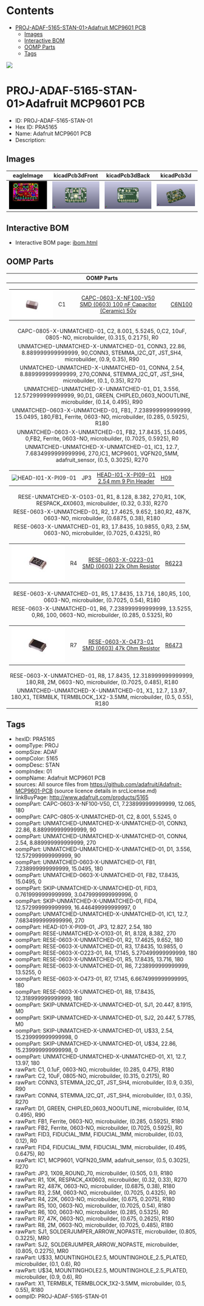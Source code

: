 



Contents
========

* [PROJ-ADAF-5165-STAN-01>Adafruit MCP9601 PCB](#proj-adaf-5165-stan-01adafruit-mcp9601-pcb)
	* [Images](#images)
	* [Interactive BOM](#interactive-bom)
	* [OOMP Parts](#oomp-parts)
	* [Tags](#tags)
  
![][im]
# PROJ-ADAF-5165-STAN-01>Adafruit MCP9601 PCB

- ID: PROJ-ADAF-5165-STAN-01
- Hex ID: PRA5165
- Name: Adafruit MCP9601 PCB
- Description: 

## Images
  
  

|eagleImage|kicadPcb3dFront|kicadPcb3dBack|kicadPcb3d|
| :---: | :---: | :---: | :---: |
|[![eagleImage](eagleImage_140.png)](eagleImage_600.png)|[![kicadPcb3dFront](kicadPcb3dFront_140.png)](kicadPcb3dFront_600.png)|[![kicadPcb3dBack](kicadPcb3dBack_140.png)](kicadPcb3dBack_600.png)|[![kicadPcb3d](kicadPcb3d_140.png)](kicadPcb3d_600.png)|

## Interactive BOM

- Interactive BOM page: [ibom.html](kicad/bom/ibom.html)

## OOMP Parts
  

|OOMP Parts|
| :---: |
|<table><tr><td>![CAPC-0603-X-NF100-V50](https://raw.githubusercontent.com/oomlout/oomlout_OOMP_parts/main/CAPC-0603-X-NF100-V50/image_140.jpg)</td><td> C1</td><td>[CAPC-0603-X-NF100-V50<br>SMD (0603) 100 nF Capacitor (Ceramic) 50v](https://github.com/oomlout/oomlout_OOMP_parts/tree/main/CAPC-0603-X-NF100-V50/)</td><td>[C6N100](https://github.com/oomlout/oomlout_OOMP_parts/tree/main/CAPC-0603-X-NF100-V50/)</td></tr></table>|
|CAPC-0805-X-UNMATCHED-01, C2, 8.001, 5.5245, 0,C2, 10uF, 0805-NO, microbuilder, (0.315, 0.2175), R0|
|UNMATCHED-UNMATCHED-X-UNMATCHED-01, CONN3, 22.86, 8.889999999999999, 90,CONN3, STEMMA_I2C_QT, JST_SH4, microbuilder, (0.9, 0.35), R90|
|UNMATCHED-UNMATCHED-X-UNMATCHED-01, CONN4, 2.54, 8.889999999999999, 270,CONN4, STEMMA_I2C_QT, JST_SH4, microbuilder, (0.1, 0.35), R270|
|UNMATCHED-UNMATCHED-X-UNMATCHED-01, D1, 3.556, 12.572999999999999, 90,D1, GREEN, CHIPLED_0603_NOOUTLINE, microbuilder, (0.14, 0.495), R90|
|UNMATCHED-0603-X-UNMATCHED-01, FB1, 7.238999999999999, 15.0495, 180,FB1, Ferrite, 0603-NO, microbuilder, (0.285, 0.5925), R180|
|UNMATCHED-0603-X-UNMATCHED-01, FB2, 17.8435, 15.0495, 0,FB2, Ferrite, 0603-NO, microbuilder, (0.7025, 0.5925), R0|
|UNMATCHED-UNMATCHED-X-UNMATCHED-01, IC1, 12.7, 7.6834999999999996, 270,IC1, MCP9601, VQFN20_5MM, adafruit_sensor, (0.5, 0.3025), R270|
|<table><tr><td>![HEAD-I01-X-PI09-01](https://raw.githubusercontent.com/oomlout/oomlout_OOMP_parts/main/HEAD-I01-X-PI09-01/image_140.jpg)</td><td> JP3</td><td>[HEAD-I01-X-PI09-01<br>2.54 mm 9 Pin Header](https://github.com/oomlout/oomlout_OOMP_parts/tree/main/HEAD-I01-X-PI09-01/)</td><td>[H09](https://github.com/oomlout/oomlout_OOMP_parts/tree/main/HEAD-I01-X-PI09-01/)</td></tr></table>|
|RESE-UNMATCHED-X-O103-01, R1, 8.128, 8.382, 270,R1, 10K, RESPACK_4X0603, microbuilder, (0.32, 0.33), R270|
|RESE-0603-X-UNMATCHED-01, R2, 17.4625, 9.652, 180,R2, 487K, 0603-NO, microbuilder, (0.6875, 0.38), R180|
|RESE-0603-X-UNMATCHED-01, R3, 17.8435, 10.9855, 0,R3, 2.5M, 0603-NO, microbuilder, (0.7025, 0.4325), R0|
|<table><tr><td>![RESE-0603-X-O223-01](https://raw.githubusercontent.com/oomlout/oomlout_OOMP_parts/main/RESE-0603-X-O223-01/image_140.jpg)</td><td> R4</td><td>[RESE-0603-X-O223-01<br>SMD (0603) 22k Ohm Resistor](https://github.com/oomlout/oomlout_OOMP_parts/tree/main/RESE-0603-X-O223-01/)</td><td>[R6223](https://github.com/oomlout/oomlout_OOMP_parts/tree/main/RESE-0603-X-O223-01/)</td></tr></table>|
|RESE-0603-X-UNMATCHED-01, R5, 17.8435, 13.716, 180,R5, 100, 0603-NO, microbuilder, (0.7025, 0.54), R180|
|RESE-0603-X-UNMATCHED-01, R6, 7.238999999999999, 13.5255, 0,R6, 100, 0603-NO, microbuilder, (0.285, 0.5325), R0|
|<table><tr><td>![RESE-0603-X-O473-01](https://raw.githubusercontent.com/oomlout/oomlout_OOMP_parts/main/RESE-0603-X-O473-01/image_140.jpg)</td><td> R7</td><td>[RESE-0603-X-O473-01<br>SMD (0603) 47k Ohm Resistor](https://github.com/oomlout/oomlout_OOMP_parts/tree/main/RESE-0603-X-O473-01/)</td><td>[R6473](https://github.com/oomlout/oomlout_OOMP_parts/tree/main/RESE-0603-X-O473-01/)</td></tr></table>|
|RESE-0603-X-UNMATCHED-01, R8, 17.8435, 12.318999999999999, 180,R8, 2M, 0603-NO, microbuilder, (0.7025, 0.485), R180|
|UNMATCHED-UNMATCHED-X-UNMATCHED-01, X1, 12.7, 13.97, 180,X1, TERMBLK, TERMBLOCK_1X2-3.5MM, microbuilder, (0.5, 0.55), R180|

## Tags

- hexID: PRA5165
- oompType: PROJ
- oompSize: ADAF
- oompColor: 5165
- oompDesc: STAN
- oompIndex: 01
- oompName: Adafruit MCP9601 PCB
- sources: All source files from https://github.com/adafruit/Adafruit-MCP9601-PCB (source licence details in srcLicense.md)
- linkBuyPage: http://www.adafruit.com/products/5165
- oompPart: CAPC-0603-X-NF100-V50, C1, 7.238999999999999, 12.065, 180
- oompPart: CAPC-0805-X-UNMATCHED-01, C2, 8.001, 5.5245, 0
- oompPart: UNMATCHED-UNMATCHED-X-UNMATCHED-01, CONN3, 22.86, 8.889999999999999, 90
- oompPart: UNMATCHED-UNMATCHED-X-UNMATCHED-01, CONN4, 2.54, 8.889999999999999, 270
- oompPart: UNMATCHED-UNMATCHED-X-UNMATCHED-01, D1, 3.556, 12.572999999999999, 90
- oompPart: UNMATCHED-0603-X-UNMATCHED-01, FB1, 7.238999999999999, 15.0495, 180
- oompPart: UNMATCHED-0603-X-UNMATCHED-01, FB2, 17.8435, 15.0495, 0
- oompPart: SKIP-UNMATCHED-X-UNMATCHED-01, FID3, 0.7619999999999999, 3.0479999999999996, 0
- oompPart: SKIP-UNMATCHED-X-UNMATCHED-01, FID4, 12.572999999999999, 16.446499999999997, 0
- oompPart: UNMATCHED-UNMATCHED-X-UNMATCHED-01, IC1, 12.7, 7.6834999999999996, 270
- oompPart: HEAD-I01-X-PI09-01, JP3, 12.827, 2.54, 180
- oompPart: RESE-UNMATCHED-X-O103-01, R1, 8.128, 8.382, 270
- oompPart: RESE-0603-X-UNMATCHED-01, R2, 17.4625, 9.652, 180
- oompPart: RESE-0603-X-UNMATCHED-01, R3, 17.8435, 10.9855, 0
- oompPart: RESE-0603-X-O223-01, R4, 17.145, 5.270499999999999, 180
- oompPart: RESE-0603-X-UNMATCHED-01, R5, 17.8435, 13.716, 180
- oompPart: RESE-0603-X-UNMATCHED-01, R6, 7.238999999999999, 13.5255, 0
- oompPart: RESE-0603-X-O473-01, R7, 17.145, 6.6674999999999995, 180
- oompPart: RESE-0603-X-UNMATCHED-01, R8, 17.8435, 12.318999999999999, 180
- oompPart: SKIP-UNMATCHED-X-UNMATCHED-01, SJ1, 20.447, 8.1915, M0
- oompPart: SKIP-UNMATCHED-X-UNMATCHED-01, SJ2, 20.447, 5.7785, M0
- oompPart: SKIP-UNMATCHED-X-UNMATCHED-01, U$33, 2.54, 15.239999999999998, 0
- oompPart: SKIP-UNMATCHED-X-UNMATCHED-01, U$34, 22.86, 15.239999999999998, 0
- oompPart: UNMATCHED-UNMATCHED-X-UNMATCHED-01, X1, 12.7, 13.97, 180
- rawPart: C1, 0.1uF, 0603-NO, microbuilder, (0.285, 0.475), R180
- rawPart: C2, 10uF, 0805-NO, microbuilder, (0.315, 0.2175), R0
- rawPart: CONN3, STEMMA_I2C_QT, JST_SH4, microbuilder, (0.9, 0.35), R90
- rawPart: CONN4, STEMMA_I2C_QT, JST_SH4, microbuilder, (0.1, 0.35), R270
- rawPart: D1, GREEN, CHIPLED_0603_NOOUTLINE, microbuilder, (0.14, 0.495), R90
- rawPart: FB1, Ferrite, 0603-NO, microbuilder, (0.285, 0.5925), R180
- rawPart: FB2, Ferrite, 0603-NO, microbuilder, (0.7025, 0.5925), R0
- rawPart: FID3, FIDUCIAL_1MM, FIDUCIAL_1MM, microbuilder, (0.03, 0.12), R0
- rawPart: FID4, FIDUCIAL_1MM, FIDUCIAL_1MM, microbuilder, (0.495, 0.6475), R0
- rawPart: IC1, MCP9601, VQFN20_5MM, adafruit_sensor, (0.5, 0.3025), R270
- rawPart: JP3, 1X09_ROUND_70, microbuilder, (0.505, 0.1), R180
- rawPart: R1, 10K, RESPACK_4X0603, microbuilder, (0.32, 0.33), R270
- rawPart: R2, 487K, 0603-NO, microbuilder, (0.6875, 0.38), R180
- rawPart: R3, 2.5M, 0603-NO, microbuilder, (0.7025, 0.4325), R0
- rawPart: R4, 22K, 0603-NO, microbuilder, (0.675, 0.2075), R180
- rawPart: R5, 100, 0603-NO, microbuilder, (0.7025, 0.54), R180
- rawPart: R6, 100, 0603-NO, microbuilder, (0.285, 0.5325), R0
- rawPart: R7, 47K, 0603-NO, microbuilder, (0.675, 0.2625), R180
- rawPart: R8, 2M, 0603-NO, microbuilder, (0.7025, 0.485), R180
- rawPart: SJ1, SOLDERJUMPER_ARROW_NOPASTE, microbuilder, (0.805, 0.3225), MR0
- rawPart: SJ2, SOLDERJUMPER_ARROW_NOPASTE, microbuilder, (0.805, 0.2275), MR0
- rawPart: U$33, MOUNTINGHOLE2.5, MOUNTINGHOLE_2.5_PLATED, microbuilder, (0.1, 0.6), R0
- rawPart: U$34, MOUNTINGHOLE2.5, MOUNTINGHOLE_2.5_PLATED, microbuilder, (0.9, 0.6), R0
- rawPart: X1, TERMBLK, TERMBLOCK_1X2-3.5MM, microbuilder, (0.5, 0.55), R180
- oompID: PROJ-ADAF-5165-STAN-01



[im]: kicadPcb3d_450.png
